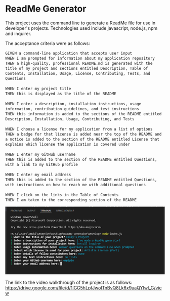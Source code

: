 # ReadMe Generator

This project uses the command line to generate a ReadMe file for use in developer's projects. Technologies used include javascript, node.js, npm and inquirer.

The acceptance criteria were as follows:

```
GIVEN a command-line application that accepts user input
WHEN I am prompted for information about my application repository
THEN a high-quality, professional README.md is generated with the title of my project and sections entitled Description, Table of Contents, Installation, Usage, License, Contributing, Tests, and Questions

WHEN I enter my project title
THEN this is displayed as the title of the README

WHEN I enter a description, installation instructions, usage information, contribution guidelines, and test instructions
THEN this information is added to the sections of the README entitled Description, Installation, Usage, Contributing, and Tests

WHEN I choose a license for my application from a list of options
THEN a badge for that license is added near the top of the README and a notice is added to the section of the README entitled License that explains which license the application is covered under

WHEN I enter my GitHub username
THEN this is added to the section of the README entitled Questions, with a link to my GitHub profile

WHEN I enter my email address
THEN this is added to the section of the README entitled Questions, with instructions on how to reach me with additional questions

WHEN I click on the links in the Table of Contents
THEN I am taken to the corresponding section of the README
```

![screenshot of command line prompts](./assets/screenshot.png)

The link to the video walkthrough of the project is as follows: https://drive.google.com/file/d/1IGG5hLpfJwoITnBvQ8Lk6x9uaQYIwl_G/view
